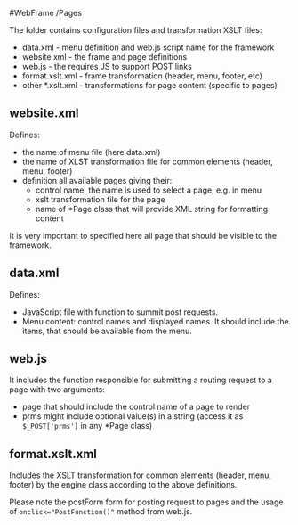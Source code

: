 #WebFrame /Pages

The folder contains configuration files and transformation XSLT files:

- data.xml - menu definition and web.js script name for the framework
- website.xml - the frame and page definitions
- web.js - the requires JS to support POST links
- format.xslt.xml - frame transformation (header, menu, footer, etc)
- other *.xslt.xml - transformations for page content (specific to pages)

## website.xml

Defines:

- the name of menu file (here data.xml)
- the name of XLST transformation file for common elements (header, menu, footer)
- definition all available pages giving their:
    - control name, the name is used to select a page, e.g. in menu
    - xslt transformation file for the page
    - name of *Page class that will provide XML string for formatting content

It is very important to specified here all page that should be visible to the framework.

## data.xml

Defines:

- JavaScript file with function to summit post requests.
- Menu content: control names and displayed names. It should include the items, that should be  available from the menu.

## web.js

It includes the function responsible for submitting a routing request to a page with two arguments:

- page that should include the control name of a page to render
- prms might include optional value(s) in a string (access it as `$_POST['prms']` in any *Page class)

## format.xslt.xml

Includes the XSLT transformation for common elements (header, menu, footer) by the engine class according to the above definitions.

Please note the postForm form for posting request to pages and the usage of `onclick="PostFunction()"` method from web.js.

